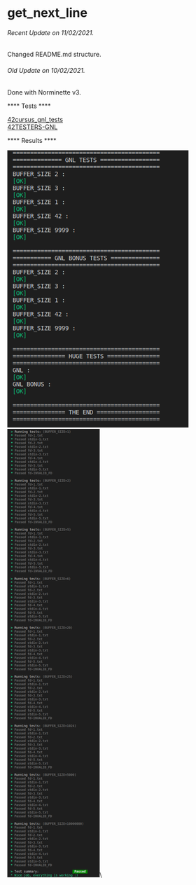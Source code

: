 # get_next_line

###### <i>Recent Update on 11/02/2021.</i>
Changed README.md structure.

###### <i>Old Update on 10/02/2021.</i>
Done with Norminette v3.

**** Tests ****

[42cursus_gnl_tests](https://github.com/mrjvs/42cursus_gnl_tests)\
[42TESTERS-GNL](https://github.com/Mazoise/42TESTERS-GNL)

**** Results ****

![GitHub Logo](/images/42TESTERS-GNL.png)\
![GitHub Logo](/images/42cursus_gnl_tests1.png)\


